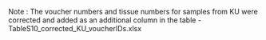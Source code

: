Note : The voucher numbers and tissue numbers for samples from KU were corrected and added as an additional column in the table - TableS10_corrected_KU_voucherIDs.xlsx
